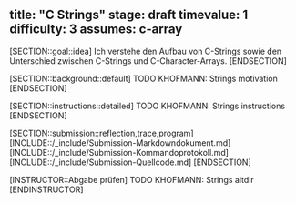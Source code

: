title: "C Strings"
stage: draft
timevalue: 1
difficulty: 3
assumes: c-array
---
[SECTION::goal::idea]
Ich verstehe den Aufbau von C-Strings sowie den Unterschied zwischen C-Strings
und C-Character-Arrays.
[ENDSECTION]

[SECTION::background::default]
TODO KHOFMANN: Strings motivation
[ENDSECTION]

[SECTION::instructions::detailed]
TODO KHOFMANN: Strings instructions
[ENDSECTION]

[SECTION::submission::reflection,trace,program]
[INCLUDE::/_include/Submission-Markdowndokument.md]
[INCLUDE::/_include/Submission-Kommandoprotokoll.md]
[INCLUDE::/_include/Submission-Quellcode.md]
[ENDSECTION]

[INSTRUCTOR::Abgabe prüfen]
TODO KHOFMANN: Strings altdir
[ENDINSTRUCTOR]